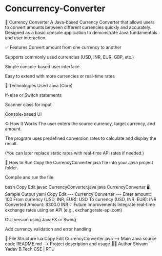 # Concurrency-Converter
💱 Currency Converter
A Java-based Currency Converter that allows users to convert amounts between different currencies quickly and accurately. Designed as a basic console application to demonstrate Java fundamentals and user interaction.

✅ Features
Convert amount from one currency to another

Supports commonly used currencies (USD, INR, EUR, GBP, etc.)

Simple console-based user interface

Easy to extend with more currencies or real-time rates

🧰 Technologies Used
Java (Core)

If-else or Switch statements

Scanner class for input

Console-based UI

⚙️ How It Works
The user enters the source currency, target currency, and amount.

The program uses predefined conversion rates to calculate and display the result.

(You can later replace static rates with real-time API rates if needed.)

🚀 How to Run
Copy the CurrencyConverter.java file into your Java project folder.

Compile and run the file:

bash
Copy
Edit
javac CurrencyConverter.java
java CurrencyConverter
🖥️ Sample Output
yaml
Copy
Edit
--- Currency Converter ---
Enter amount: 100
From currency (USD, INR, EUR): USD
To currency (USD, INR, EUR): INR
Converted Amount: 8300.0 INR
💡 Future Improvements
Integrate real-time exchange rates using an API (e.g., exchangerate-api.com)

GUI version using JavaFX or Swing

Add currency validation and error handling

📂 File Structure
lua
Copy
Edit
CurrencyConverter.java    --> Main Java source code
README.md                 --> Project description and usage
👨‍💻 Author
Shivam Yadav
B.Tech CSE | RTU
